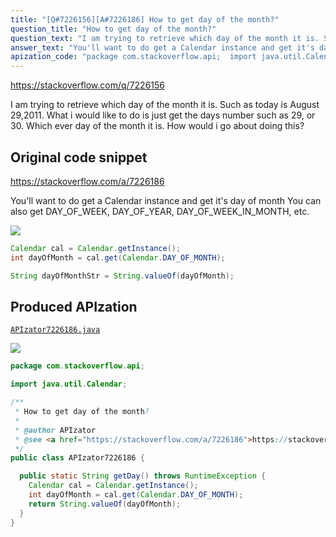 ```yaml
---
title: "[Q#7226156][A#7226186] How to get day of the month?"
question_title: "How to get day of the month?"
question_text: "I am trying to retrieve which day of the month it is. Such as today is August 29,2011. What i would like to do is just get the days number such as 29, or 30. Which ever day of the month it is. How would i go about doing this?"
answer_text: "You'll want to do get a Calendar instance and get it's day of month You can also get DAY_OF_WEEK, DAY_OF_YEAR, DAY_OF_WEEK_IN_MONTH, etc."
apization_code: "package com.stackoverflow.api;  import java.util.Calendar;  /**  * How to get day of the month?  *  * @author APIzator  * @see <a href=\"https://stackoverflow.com/a/7226186\">https://stackoverflow.com/a/7226186</a>  */ public class APIzator7226186 {    public static String getDay() throws RuntimeException {     Calendar cal = Calendar.getInstance();     int dayOfMonth = cal.get(Calendar.DAY_OF_MONTH);     return String.valueOf(dayOfMonth);   } }"
---
```


https://stackoverflow.com/q/7226156

I am trying to retrieve which day of the month it is.
Such as today is August 29,2011.
What i would like to do is just get the days number such as 29, or 30. Which ever day of the month it is.
How would i go about doing this?



## Original code snippet

https://stackoverflow.com/a/7226186

You&#x27;ll want to do get a Calendar instance and get it&#x27;s day of month
You can also get DAY_OF_WEEK, DAY_OF_YEAR, DAY_OF_WEEK_IN_MONTH, etc.

<div class="code-logo"><img src="/stackoverflow.png" /></div>

```java
Calendar cal = Calendar.getInstance();
int dayOfMonth = cal.get(Calendar.DAY_OF_MONTH);

String dayOfMonthStr = String.valueOf(dayOfMonth);
```

## Produced APIzation

[`APIzator7226186.java`](https://github.com/pasqualesalza/apization-temp-data/raw/master/search/APIzator7226186.java)

<div class="code-logo"><img src="/apizator.png" /></div>

```java
package com.stackoverflow.api;

import java.util.Calendar;

/**
 * How to get day of the month?
 *
 * @author APIzator
 * @see <a href="https://stackoverflow.com/a/7226186">https://stackoverflow.com/a/7226186</a>
 */
public class APIzator7226186 {

  public static String getDay() throws RuntimeException {
    Calendar cal = Calendar.getInstance();
    int dayOfMonth = cal.get(Calendar.DAY_OF_MONTH);
    return String.valueOf(dayOfMonth);
  }
}

```